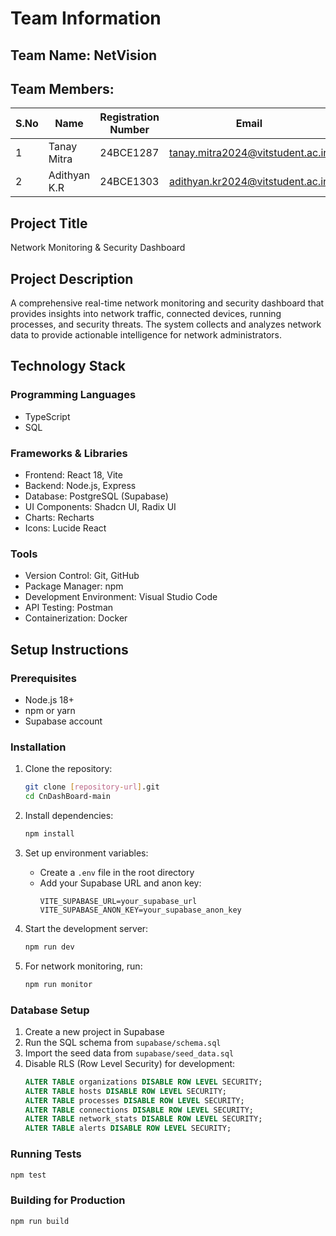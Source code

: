 # Team Information

## Team Name: NetVision

## Team Members:

| S.No | Name           | Registration Number | Email                     |
|------|----------------|---------------------|---------------------------|
| 1    | Tanay Mitra    | 24BCE1287          | tanay.mitra2024@vitstudent.ac.in |
| 2    | Adithyan K.R   | 24BCE1303          | adithyan.kr2024@vitstudent.ac.in |

## Project Title
Network Monitoring & Security Dashboard

## Project Description
A comprehensive real-time network monitoring and security dashboard that provides insights into network traffic, connected devices, running processes, and security threats. The system collects and analyzes network data to provide actionable intelligence for network administrators.

## Technology Stack

### Programming Languages
- TypeScript
- SQL

### Frameworks & Libraries
- Frontend: React 18, Vite
- Backend: Node.js, Express
- Database: PostgreSQL (Supabase)
- UI Components: Shadcn UI, Radix UI
- Charts: Recharts
- Icons: Lucide React

### Tools
- Version Control: Git, GitHub
- Package Manager: npm
- Development Environment: Visual Studio Code
- API Testing: Postman
- Containerization: Docker

## Setup Instructions

### Prerequisites
- Node.js 18+
- npm or yarn
- Supabase account

### Installation
1. Clone the repository:
   ```bash
   git clone [repository-url].git
   cd CnDashBoard-main
   ```

2. Install dependencies:
   ```bash
   npm install
   ```

3. Set up environment variables:
   - Create a `.env` file in the root directory
   - Add your Supabase URL and anon key:
     ```
     VITE_SUPABASE_URL=your_supabase_url
     VITE_SUPABASE_ANON_KEY=your_supabase_anon_key
     ```

4. Start the development server:
   ```bash
   npm run dev
   ```

5. For network monitoring, run:
   ```bash
   npm run monitor
   ```

### Database Setup
1. Create a new project in Supabase
2. Run the SQL schema from `supabase/schema.sql`
3. Import the seed data from `supabase/seed_data.sql`
4. Disable RLS (Row Level Security) for development:
   ```sql
   ALTER TABLE organizations DISABLE ROW LEVEL SECURITY;
   ALTER TABLE hosts DISABLE ROW LEVEL SECURITY;
   ALTER TABLE processes DISABLE ROW LEVEL SECURITY;
   ALTER TABLE connections DISABLE ROW LEVEL SECURITY;
   ALTER TABLE network_stats DISABLE ROW LEVEL SECURITY;
   ALTER TABLE alerts DISABLE ROW LEVEL SECURITY;
   ```

### Running Tests
```bash
npm test
```

### Building for Production
```bash
npm run build
```
